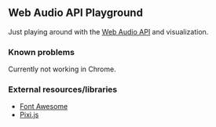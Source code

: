## Web Audio API Playground

Just playing around with the [Web Audio API](https://developer.mozilla.org/en-US/docs/Web/API/Web_Audio_API) and visualization.


### Known problems

Currently not working in Chrome.


### External resources/libraries

* [Font Awesome](https://github.com/FortAwesome/Font-Awesome)
* [Pixi.js](https://github.com/pixijs/pixi.js)
